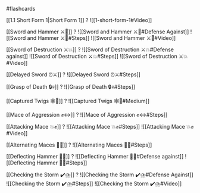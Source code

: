 #flashcards

[[1.1 Short Form 1|Short Form 1]]
?
![[1-short-form-1#Video]]
<!--SR:!2025-10-06,228,245-->

[[Sword and Hammer ⚔️🔨]]
?
![[Sword and Hammer ⚔️🔨#Defense Against]]
![[Sword and Hammer ⚔️🔨#Steps]]
![[Sword and Hammer ⚔️🔨#Video]]
<!--SR:!2025-05-04,69,130-->

[[Sword of Destruction ⚔️💥]]
?
![[Sword of Destruction ⚔️💥#Defense against]]
![[Sword of Destruction ⚔️💥#Steps]]
![[Sword of Destruction ⚔️💥#Video]]
<!--SR:!2025-09-04,342,250-->

[[Delayed Sword ⏰⚔️]]
?
![[Delayed Sword ⏰⚔️#Steps]]
<!--SR:!2028-07-16,1372,310-->

[[Grasp of Death 🔒💀]]
?
![[Grasp of Death 🔒💀#Steps]]
<!--SR:!2025-11-09,443,230-->

[[Captured Twigs 🕸️🌿]]
?
![[Captured Twigs 🕸️🌿#Medium]]
<!--SR:!2025-04-10,105,195-->

[[Mace of Aggression ✊↔️]]
?
![[Mace of Aggression ✊↔️#Steps]]
<!--SR:!2025-03-27,35,130-->

[[Attacking Mace 💥✊]]
?
![[Attacking Mace 💥✊#Steps]]
![[Attacking Mace 💥✊#Video]]
<!--SR:!2025-03-13,17,130-->

[[Alternating Maces 🔄✊]]
?
![[Alternating Maces 🔄✊#Steps]]
<!--SR:!2027-04-06,887,308-->

[[Deflecting Hammer 🤺🔨]]
?
![[Deflecting Hammer 🤺🔨#Defense against]]
![[Deflecting Hammer 🤺🔨#Steps]]
<!--SR:!2025-04-11,80,150-->

[[Checking the Storm ✔️⛈️]]
?
![[Checking the Storm ✔️⛈️#Defense Against]]
![[Checking the Storm ✔️⛈️#Steps]]
![[Checking the Storm ✔️⛈️#Video]]
<!--SR:!2025-03-12,16,130-->

